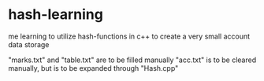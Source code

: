 # hash-learning
me learning to utilize hash-functions in c++ to create a very small account data storage

"marks.txt" and "table.txt" are to be filled manually
"acc.txt" is to be cleared manually, but is to be expanded through "Hash.cpp"
